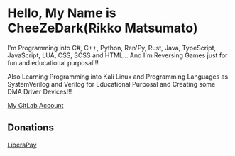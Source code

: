 # Hello, My Name is CheeZeDark(Rikko Matsumato)

I'm Programming into C#, C++, Python, Ren'Py, Rust, Java, TypeScript, JavaScript, LUA, CSS, SCSS and HTML... And I'm Reversing Games just for fun and educational purposal!!!

Also Learning Programming into Kali Linux and Programming Languages as SystemVerilog and Verilog for Educational Purposal and Creating some DMA Driver Devices!!!

[My GitLab Account](https://gitlab.com/RikkoMatsumatoOfficial)

## Donations

[LiberaPay](https://liberapay.com/RikkoMatsumatoOfficial/donate)
